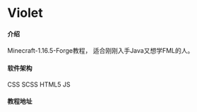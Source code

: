 # Violet

#### 介绍
Minecraft-1.16.5-Forge教程，
适合刚刚入手Java又想学FML的人。

#### 软件架构
CSS
SCSS
HTML5
JS
#### 教程地址
